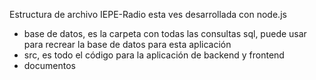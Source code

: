 
Estructura de archivo IEPE-Radio esta ves desarrollada con node.js
- base de datos, es la carpeta con todas las consultas sql, puede usar para recrear la base de datos para esta aplicación
- src, es todo el código para la aplicación de backend y frontend
- documentos
